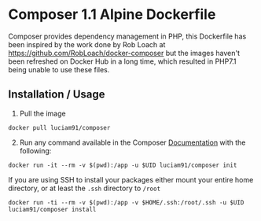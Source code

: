 # Composer 1.1 Alpine Dockerfile

Composer provides dependency management in PHP, this Dockerfile has been inspired by the work done by Rob Loach at https://github.com/RobLoach/docker-composer but the images haven't been refreshed on Docker Hub in a long time, which resulted in PHP7.1 being unable to use these files.

## Installation / Usage

1. Pull the image

`docker pull luciam91/composer`

2. Run any command available in the Composer [Documentation](https://getcomposer.org/doc/) with the following:

`docker run -it --rm -v $(pwd):/app -u $UID luciam91/composer init`

If you are using SSH to install your packages either mount your entire home directory, or at least the `.ssh` directory to `/root`

`docker run -ti --rm -v $(pwd):/app -v $HOME/.ssh:/root/.ssh -u $UID luciam91/composer install`
